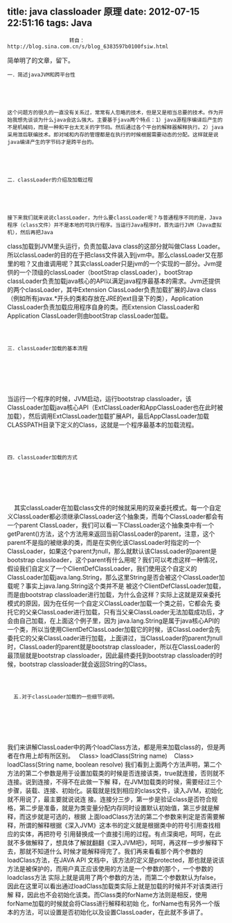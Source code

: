 title: java classloader 原理
date: 2012-07-15 22:51:16
tags: Java
---


						转自： http://blog.sina.com.cn/s/blog_6383597b0100fsiw.html

简单明了的文章，留下。

	一．简述javaJVM和跨平台性


	 


	这个问题方的很久的一直没有关系过，常常有人忽略的技术，但是又是相当总要的技术。作为开始我想先谈谈为什么java会这么强大。主要基于java两个特点：1）java源程序编译后产生的不是机械码，而是一种和平台太无关的字节码。然后通过各个平台的解释器解释执行。2）java采用泄后联编技术。即对域和内存的管理都是在执行的时候根据需要动态的分配。这样就是说java编译产生的字节码才是跨平台的。


	 


	二．classLoader的介绍及加载过程


	 


	接下来我们就来说说classLoader，为什么要classLoader呢？与普通程序不同的是，Java程序（class文件）并不是本地的可执行程序。当运行Java程序时，首先运行JVM（Java虚拟机），然后再把Java
class加载到JVM里头运行，负责加载Java class的这部分就叫做Class
Loader。所以classLoader的目的在于把class文件装入到jvm中。那么classLoader又在那里的啦？又由谁调用呢？其实classLoader只是jvm的一个实现的一部分。Jvm提供的一个顶级的classLoader（bootStrap
classLoader），bootStrap
classLoader负责加载java核心的API以满足java程序最基本的需求。Jvm还提供的两个classLoader，其中Extension
ClassLoader负责加载扩展的Java
class（例如所有javax.*开头的类和存放在JRE的ext目录下的类），Application
ClassLoader负责加载应用程序自身的类。而Extension ClassLoader和Application
ClassLoader则由bootStrap classLoader加载。


	 


	三．classLoader加载的基本流程


	 


	    
当运行一个程序的时候，JVM启动，运行bootstrap
classloader，该ClassLoader加载java核心API（ExtClassLoader和AppClassLoader也在此时被加载），然后调用ExtClassLoader加载扩展API，最后AppClassLoader加载CLASSPATH目录下定义的Class，这就是一个程序最基本的加载流程。


	 


	四．classLoader加载的方式


	 


	 
    其实classLoader在加载class文件的时候就采用的双亲委托模式。每一个自定义ClassLoader都必须继承ClassLoader这个抽象类，而每个ClassLoader都会有一个parent
ClassLoader，我们可以看一下ClassLoader这个抽象类中有一个getParent()方法，这个方法用来返回当前ClassLoader的parent，注意，这个parent不是指的被继承的类，而是在实例化该ClassLoader时指定的一个ClassLoader，如果这个parent为null，那么就默认该ClassLoader的parent是bootstrap
classloader，这个parent有什么用呢？我们可以考虑这样一种情况，假设我们自定义了一个ClientDefClassLoader，我们使用这个自定义的ClassLoader加载java.lang.String，那么这里String是否会被这个ClassLoader加载呢？事实上java.lang.String这个类并不是
被这个ClientDefClassLoader加载，而是由bootstrap
classloader进行加载，为什么会这样？实际上这就是双亲委托模式的原因，因为在任何一个自定义ClassLoader加载一个类之前，它都会先
委托它的父亲ClassLoader进行加载，只有当父亲ClassLoader无法加载成功后，才会由自己加载，在上面这个例子里，因为
java.lang.String是属于java核心API的一个类，所以当使用ClientDefClassLoader加载它的时候，该ClassLoader会先委托它的父亲ClassLoader进行加载，上面讲过，当ClassLoader的parent为null时，ClassLoader的parent就是bootstrap
classloader，所以在ClassLoader的最顶层就是bootstrap
classloader，因此最终委托到bootstrap classloader的时候，bootstrap
classloader就会返回String的Class。


	 


	  五.对于classLoader加载的一些细节说明。


	 


	   
我们来讲解ClassLoader中的两个loadClass方法，都是用来加载class的，但是两者在作用上却有所区别。 
 Class>
loadClass(String name)
   Class>
loadClass(String name, boolean resolve)
我们看到上面两个方法声明，第二个方法的第二个参数是用于设置加载类的时候是否连接该类，true就连接，否则就不连接。说到连接，不得不在此做一下解
释，在JVM加载类的时候，需要经过三个步骤，装载、连接、初始化。装载就是找到相应的class文件，读入JVM，初始化就不用说了，最主要就说说连
接。连接分三步，第一步是验证class是否符合规格，第二步是准备，就是为类变量分配内存同时设置默认初始值，第三步就是解释，而这步就是可选的，根据
上面loadClass方法的第二个参数来判定是否需要解释，所谓的解释根据《深入JVM》这本书的定义就是根据类中的符号引用查找相应的实体，再把符号
引用替换成一个直接引用的过程。有点深奥吧，呵呵，在此就不多做解释了，想具体了解就翻翻《深入JVM吧》，呵呵，再这样一步步解释下去，那就不知道什么
时候才能解释得完了。我们再来看看那个两个参数的loadClass方法，在JAVA
API
文档中，该方法的定义是protected，那也就是说该方法是被保护的，而用户真正应该使用的方法是一个参数的那个，一个参数的loadclass方法
实际上就是调用了两个参数的方法，而第二个参数默认为false，因此在这里可以看出通过loadClass加载类实际上就是加载的时候并不对该类进行解
释，因此也不会初始化该类。而Class类的forName方法则是相反，使用forName加载的时候就会将Class进行解释和初始
化，forName也有另外一个版本的方法，可以设置是否初始化以及设置ClassLoader，在此就不多讲了。

                                   